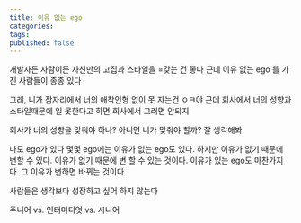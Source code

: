 ```yaml
---
title: 이유 없는 ego
categories: 
tags: 
published: false
---
```

개발자든 사람이든 자신만의 고집과 스타일을 =갖는 건 좋다
근데 이유 없는 ego 를 가진 사람들이 종종 있다

그래, 니가 잠자리에서 너의 애착인형 없이 못 자는건 ㅇㅋ야
근데 회사에서 너의 성향과 스타일때문에 일 못한다고 하면
회사에서 그러면 안되지

회사가 너의 성향을 맞춰야 하나? 아니면 니가 맞춰야 할까?
잘 생각해봐

나도 ego가 있다
몇몇 ego에는 이유가 없는 ego도 있다.
하지만 이유가 없기 때문에 변할 수 있다. 이유가 없기 때문에 변 할 수 있는 것이다.
이유가 있는 ego도 마찬가지다. 그 이유가 변하면 바뀌는 것이다.



사람들은 생각보다 성장하고 싶어 하지 않는다

주니어 vs. 인터미디엇 vs. 시니어
